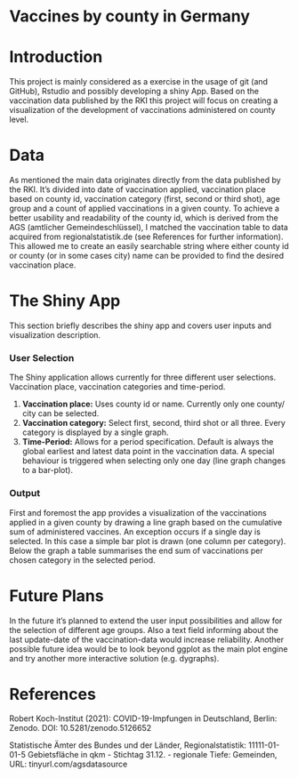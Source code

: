 Vaccines by county in Germany
================

# Introduction

This project is mainly considered as a exercise in the usage of git (and
GitHub), Rstudio and possibly developing a shiny App. Based on the
vaccination data published by the RKI this project will focus on
creating a visualization of the development of vaccinations administered
on county level.

# Data

As mentioned the main data originates directly from the data published
by the RKI. It’s divided into date of vaccination applied, vaccination
place based on county id, vaccination category (first, second or third
shot), age group and a count of applied vaccinations in a given county.
To achieve a better usability and readability of the county id, which is
derived from the AGS (amtlicher Gemeindeschlüssel), I matched the
vaccination table to data acquired from regionalstatistik.de (see
References for further information). This allowed me to create an easily
searchable string where either county id or county (or in some cases
city) name can be provided to find the desired vaccination place.

# The Shiny App

This section briefly describes the shiny app and covers user inputs and
visualization description.  
### User Selection  
The Shiny application allows currently for three different user
selections. Vaccination place, vaccination categories and time-period.  
1. **Vaccination place:** Uses county id or name. Currently only one
county/ city can be selected.  
2. **Vaccination category:** Select first, second, third shot or all
three. Every category is displayed by a single graph.  
3. **Time-Period:** Allows for a period specification. Default is always
the global earliest and latest data point in the vaccination data. A
special behaviour is triggered when selecting only one day (line graph
changes to a bar-plot).  
### Output  
First and foremost the app provides a visualization of the vaccinations
applied in a given county by drawing a line graph based on the
cumulative sum of administered vaccines. An exception occurs if a single
day is selected. In this case a simple bar plot is drawn (one column per
category). Below the graph a table summarises the end sum of
vaccinations per chosen category in the selected period.

# Future Plans

In the future it’s planned to extend the user input possibilities and
allow for the selection of different age groups. Also a text field
informing about the last update-date of the vaccination-data would
increase reliability. Another possible future idea would be to look
beyond ggplot as the main plot engine and try another more interactive
solution (e.g. dygraphs).

# References

Robert Koch-Institut (2021): COVID-19-Impfungen in Deutschland, Berlin:
Zenodo. DOI: 10.5281/zenodo.5126652

Statistische Ämter des Bundes und der Länder, Regionalstatistik:
11111-01-01-5 Gebietsfläche in qkm - Stichtag 31.12. - regionale Tiefe:
Gemeinden, URL: tinyurl.com/agsdatasource
